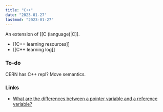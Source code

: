 ```yaml
---
title: "C++"
date: "2023-01-27"
lastmod: "2023-01-27"
---
```


An extension of [[C (language)|C]].

- [[C++ learning resources]]
- [[C++ learning log]]

### To-do
CERN has C++ repl?
Move semantics.

### Links
- [What are the differences between a pointer variable and a reference variable?](https://stackoverflow.com/questions/57483/)